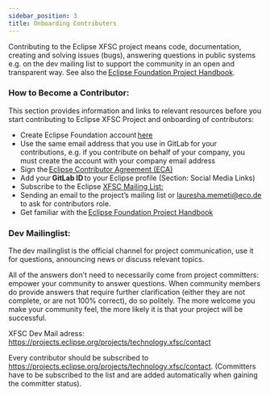 ```yaml
---
sidebar_position: 3
title: Onboarding Contributers
---
```


Contributing to the Eclipse XFSC project means code, documentation, creating and solving issues (bugs), answering questions in public systems e.g. on the dev mailing list to support the community in an open and transparent way. See also the [Eclipse Foundation Project Handbook](https://www.eclipse.org/projects/handbook/#contributing). 

### How to Become a Contributor:  

This section provides information and links to relevant resources before you start contributing to Eclipse XFSC Project and onboarding of contributors:

- Create Eclipse Foundation account [here](https://accounts.eclipse.org/user/register)
- Use the same email address that you use in GitLab for your contributions, e.g. if you contribute on behalf of your company, you must create the account with your company email address
- Sign the [Eclipse Contributor Agreement (ECA)](https://www.eclipse.org/legal/ECA.php)
- Add your **GitLab ID** to your Eclipse profile (Section: Social Media Links)  
- Subscribe to the Eclipse [XFSC Mailing List:](https://projects.eclipse.org/projects/technology.xfsc/contact) 
- Sending an email to the project’s mailing list or lauresha.memeti@eco.de to ask for contributors role.
- Get familiar with the [Eclipse Foundation Project Handbook](https://www.eclipse.org/projects/handbook/)

### Dev Mailinglist​: 

The dev mailinglist is the official channel for project communication, use it for questions, announcing news or discuss relevant topics.  

All of the answers don’t need to necessarily come from project committers: empower your community to answer questions. When community members do provide answers that require further clarification (either they are not complete, or are not 100% correct), do so politely. The more welcome you make your community feel, the more likely it is that your project will be successful.

XFSC Dev Mail adress: https://projects.eclipse.org/projects/technology.xfsc/contact

Every contributor should be subscribed to https://projects.eclipse.org/projects/technology.xfsc/contact. (Committers have to be subscribed to the list and are added automatically when gaining the committer status). 